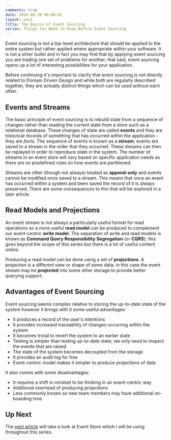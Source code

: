 ```yaml
---
comments: true
date: 2016-08-30 00:00:01
layout: post
title: The Basics of Event Sourcing
series: Things You Need to Know Before Event Sourcing
---
```


Event sourcing is not a top-level architecture that should be applied to the entire system but rather applied where appropriate within your software.  It is not a silver bullet and in fact you may find that by applying event sourcing you are trading one set of problems for another; that said, event sourcing opens up a lot of interesting possibilities for your application.

Before continuing it's important to clarify that event sourcing is not directly related to Domain Driven Design and while both are regularly described together, they are actually distinct things which can be used without each other.

## Events and Streams

The basic principle of event sourcing is to rebuild state from a sequence of changes rather than reading the current state from a store such as a relational database.  These changes of state are called **events** and they are historical records of something that has occurred within the application - they are _facts_.  The sequence of events is known as a **stream**; events are saved to a stream in the order that they occurred.  These streams can then be replayed in order to reproduce state in the system.  The number of streams in an event store will vary based on specific application needs as there are no predefined rules on how events are partitioned.

Streams are often (though not always) treated as **append-only** and events cannot be modified once saved to a stream. This means that once an event has occurred within a system and been saved the record of it is always preserved.  There are some consequences to this that will be explored in a later article.

## Read Models and Projections

An event stream is not always a particularly useful format for read operations so a more useful **read model** can be produced to complement our event-centric **write model**.  The separation of write and read models is known as **Command Query Responsibility Segregation** (or **CQRS**); this goes beyond the scope of this series but there is a lot of useful content online.

Producing a read model can be done using a set of **projections**.  A projection is a different view or shape of some data; in this case the event stream may be **projected** into some other storage to provide better querying support.

## Advantages of Event Sourcing

Event sourcing seems complex relative to storing the up-to-date state of the system however it brings with it some useful advantages:

- It produces a record of the user's intentions
- It provides increased traceability of changes occurring within the system
- It becomes trivial to revert the system to an earlier state
- Testing is simpler than testing up-to-date state; we only need to inspect the events that are raised
- The state of the system becomes decoupled from the storage
- It provides an audit log for free
- Event-centric model makes it simpler to produce projections of data

It also comes with some disadvantages:

- It requires a shift in mindset to be thinking in an event-centric way
- Additional overhead of producing projections
- Less commonly known so new team members may have additional on-boarding time

## Up Next

The [next article](/blog/introduction-to-event-store) will take a look at Event Store which I will be using throughout this series.

